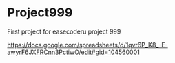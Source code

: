 # Project999
First project for easecoderu project 999

https://docs.google.com/spreadsheets/d/1qvr6P_K8_-E-awyrF6JXFRCnn3PctiwO/edit#gid=104560001
